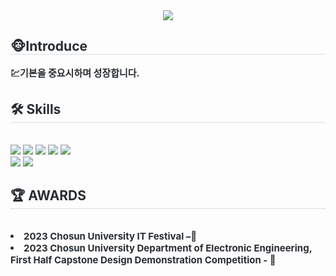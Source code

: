 <div align= "center">
    <img src="https://capsule-render.vercel.app/api?type=slice&color=auto&height=240&text=SEUNG%20AH's%20GITHUB&animation=fadeIn&fontColor=000000&fontSize=60" />
    </div>
    <div style="text-align: left;"> 
    <h2 style="border-bottom: 1px solid #d8dee4; color: #282d33;"> 🐵Introduce </h2>  
    <div style="font-weight: 700; font-size: 15px; text-align: left; color: #282d33;"> 💹기본을 중요시하며 성장합니다.</li> </div> 
    </div>
    <div style="text-align: left;">
    <h2 style="border-bottom: 1px solid #d8dee4; color: #282d33;"> 🛠️ Skills </h2> <br> 
    <div style="margin: ; text-align: left;" "text-align: left;"> <img src="https://img.shields.io/badge/Django-092E20?style=flat-square&logo=Django&logoColor=white">
          <img src="https://img.shields.io/badge/Tailwind CSS-06B6D4?style=flat-square&logo=Tailwind CSS&logoColor=white">
          <img src="https://img.shields.io/badge/Vue.js-4FC08D?style=flat-square&logo=Vue.js&logoColor=white">
          <img src="https://img.shields.io/badge/React-61DAFB?style=flat-square&logo=React&logoColor=white">
          <img src="https://img.shields.io/badge/Javascript-F7DF1E?style=flat-square&logo=Javascript&logoColor=white">
          <br/><img src="https://img.shields.io/badge/Figma-F24E1E?style=flat-square&logo=Figma&logoColor=white">
          <img src="https://img.shields.io/badge/Git-F05032?style=flat-square&logo=Git&logoColor=white">
          </div>
    </div>
    <div style="text-align: left;">
      <h2 style="border-bottom: 1px solid #d8dee4; color: #282d33;"> 🏆 AWARDS </h2> <br> 
       <li style="font-weight: 700; font-size: 15px; text-align: left; color: #282d33;">2023 Chosun University IT Festival –🥈</li>
       <li style="font-weight: 700; font-size: 15px; text-align: left; color: #282d33;">2023 Chosun University Department of Electronic Engineering, First Half Capstone Design Demonstration Competition - 🥉</li>
    </div>
<!--     <div style="text-align: left;">
    <h2 style="border-bottom: 1px solid #d8dee4; color: #282d33;"> 🧑‍💻 Contact me </h2> <br> 
    <div style="text-align: left;"> <a href=https://velog.io/@newww__a/posts> <img src="https://img.shields.io/badge/Velog-20C997?style=flat-square&logo=Velog&logoColor=white&link=https://velog.io/@newww__a/posts"> </a>
          </div>  <br> 
    <div style="text-align: left;">  </div> 
    </div>
    <div style="text-align: left;"> 
    <div style="text-align: left;"> <img src="https://github-readme-stats.vercel.app/api?username=newww-a&bg_color=180,ffffff,00000000&title_color=000000&text_color=000000"/>  </div> 
    </div> -->
    

